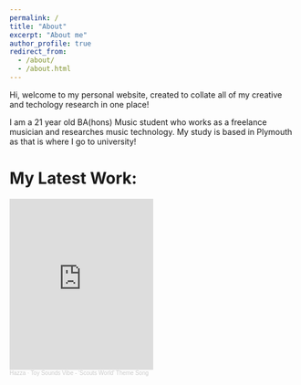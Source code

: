 ```yaml
---
permalink: /
title: "About"
excerpt: "About me"
author_profile: true
redirect_from: 
  - /about/
  - /about.html
---
```


Hi, welcome to my personal website, created to collate all of my creative and techology research in one place!

I am a 21 year old BA(hons) Music student who works as a freelance musician and researches music technology. My study is based in Plymouth as that is where I go to university!




My Latest Work:
======

<iframe width="50%" height="300" scrolling="no" frameborder="no" allow="autoplay" src="https://w.soundcloud.com/player/?url=https%3A//api.soundcloud.com/tracks/857161069&color=%23ff5500&auto_play=false&hide_related=false&show_comments=true&show_user=true&show_reposts=false&show_teaser=true&visual=true"></iframe><div style="font-size: 10px; color: #cccccc;line-break: anywhere;word-break: normal;overflow: hidden;white-space: nowrap;text-overflow: ellipsis; font-family: Interstate,Lucida Grande,Lucida Sans Unicode,Lucida Sans,Garuda,Verdana,Tahoma,sans-serif;font-weight: 100;"><a href="https://soundcloud.com/harriet-drury-1" title="Hazza" target="_blank" style="color: #cccccc; text-decoration: none;">Hazza</a> · <a href="https://soundcloud.com/harriet-drury-1/toy-sounds-vibe-scouts-world-theme-song" title="Toy Sounds Vibe - &#x27;Scouts World&#x27; Theme Song" target="_blank" style="color: #cccccc; text-decoration: none;">Toy Sounds Vibe - &#x27;Scouts World&#x27; Theme Song</a></div>
